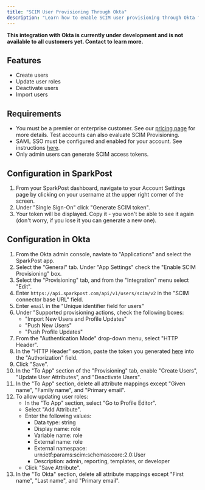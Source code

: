 ```yaml
---
title: "SCIM User Provisioning Through Okta"
description: "Learn how to enable SCIM user provisioning through Okta for your SparkPost account."
---
```


**This integration with Okta is currently under development and is not available to all customers yet. Contact to learn more.**

## Features
- Create users
- Update user roles
- Deactivate users
- Import users

## Requirements
- You must be a premier or enterprise customer. See our [pricing page](https://www.sparkpost.com/pricing/) for more details. Test accounts can also evaluate SCIM Provisioning.
- SAML SSO must be configured and enabled for your account. See instructions [here](https://www.sparkpost.com/docs/my-account-and-profile/sso/).
- Only admin users can generate SCIM access tokens.

## Configuration in SparkPost
1. From your SparkPost dashboard, navigate to your Account Settings page by clicking on your username at the upper right corner of the screen.
1. Under "Single Sign-On" click "Generate SCIM token".
1. Your token will be displayed. Copy it - you won't be able to see it again (don't worry, if you lose it you can generate a new one).

## Configuration in Okta
1. From the Okta admin console, naviate to "Applications" and select the SparkPost app.
1. Select the "General" tab. Under "App Settings" check the "Enable SCIM Provisioning" box.
1. Select the "Provisioning" tab, and from the "Integration" menu select "Edit".
1. Enter `https://api.sparkpost.com/api/v1/users/scim/v2` in the "SCIM connector base URL" field.
1. Enter `email` in the "Unique identifier field for users"
1. Under "Supported provisioning actions, check the following boxes:
    - "Import New Users and Profile Updates"
    - "Push New Users"
    - "Push Profile Updates"
1. From the "Authentication Mode" drop-down menu, select "HTTP Header".
1. In the "HTTP Header" section, paste the token you generated [here](#generate-an-authorization-token) into the "Authorization" field.
1. Click "Save".
1. In the "To App" section of the "Provisioning" tab, enable "Create Users", "Update User Attributes", and "Deactivate Users".
1. In the "To App" section, delete all attribute mappings except "Given name", "Family name", and "Primary email".
1. To allow updating user roles:
    - In the "To App" section, select "Go to Profile Editor".
    - Select "Add Attribute".
    - Enter the following values:
        - Data type: string
        - Display name: role
        - Variable name: role
        - External name: role
        - External namespace: urn:ietf:params:scim:schemas:core:2.0:User
        - Description: admin, reporting, templates, or developer
    - Click "Save Attribute".
1. In the "To Okta" section, delete all attribute mappings except "First name", "Last name", and "Primary email".
